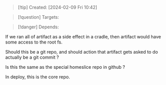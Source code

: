 
>[!tip] Created: [2024-02-09 Fri 10:42]

>[!question] Targets: 

>[!danger] Depends: 

If we ran all of artifact as a side effect in a cradle, then artifact would have some access to the root fs.

Should this be a git repo, and should action that artifact gets asked to do actually be a git commit ?

Is this the same as the special homeslice repo in github ?

In deploy, this is the core repo.  

